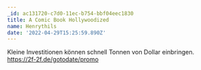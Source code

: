 ```yaml
---
_id: ac131720-c7d0-11ec-b754-bbf04eec1830
title: A Comic Book Hollywoodized
name: Henrythils
date: '2022-04-29T15:25:59.890Z'
---
```

Kleine Investitionen können schnell Tonnen von Dollar einbringen. https://2f-2f.de/gotodate/promo
